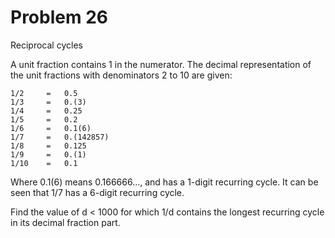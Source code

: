 #  Problem 26

Reciprocal cycles

A unit fraction contains 1 in the numerator. The decimal representation of the unit fractions with denominators 2 to 10 are given:

	1/2		= 	0.5
	1/3		= 	0.(3)
	1/4		= 	0.25
	1/5		= 	0.2
	1/6		= 	0.1(6)
	1/7		= 	0.(142857)
	1/8		= 	0.125
	1/9		= 	0.(1)
	1/10	= 	0.1

Where 0.1(6) means 0.166666..., and has a 1-digit recurring cycle. It can be seen that 1/7 has a 6-digit recurring cycle.

Find the value of d < 1000 for which 1/d contains the longest recurring cycle in its decimal fraction part.
